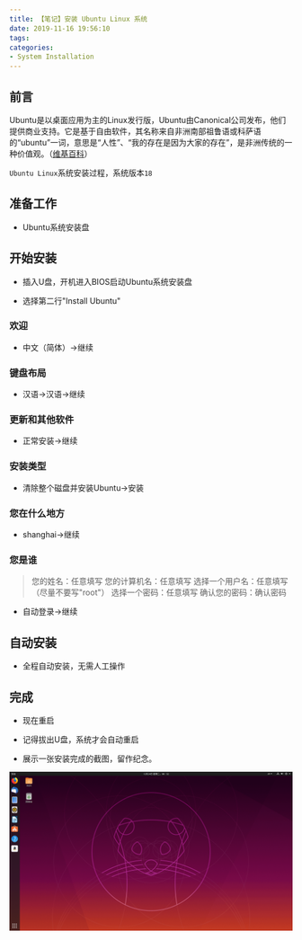 ```yaml
---
title: 【笔记】安装 Ubuntu Linux 系统
date: 2019-11-16 19:56:10
tags:
categories:
- System Installation
---
```


## 前言

Ubuntu是以桌面应用为主的Linux发行版，Ubuntu由Canonical公司发布，他们提供商业支持。它是基于自由软件，其名称来自非洲南部祖鲁语或科萨语的“ubuntu”一词，意思是“人性”、“我的存在是因为大家的存在”，是非洲传统的一种价值观。（[维基百科](https://zh.wikipedia.org/wiki/Ubuntu)）

`Ubuntu Linux`系统安装过程，系统版本`18`

<!-- more -->

## 准备工作

- Ubuntu系统安装盘

## 开始安装

- 插入U盘，开机进入BIOS启动Ubuntu系统安装盘

- 选择第二行"Install Ubuntu"

### 欢迎

- 中文（简体）->继续

### 键盘布局

- 汉语->汉语->继续

### 更新和其他软件

- 正常安装->继续

### 安装类型

- 清除整个磁盘并安装Ubuntu->安装

### 您在什么地方

- shanghai->继续

### 您是谁

> 您的姓名：任意填写
> 您的计算机名：任意填写
> 选择一个用户名：任意填写（尽量不要写"root"）
> 选择一个密码：任意填写
> 确认您的密码：确认密码

- 自动登录->继续

## 自动安装

- 全程自动安装，无需人工操作

## 完成

- 现在重启

- 记得拔出U盘，系统才会自动重启

- 展示一张安装完成的截图，留作纪念。

![01.png](/images/20191116195610/01.png)